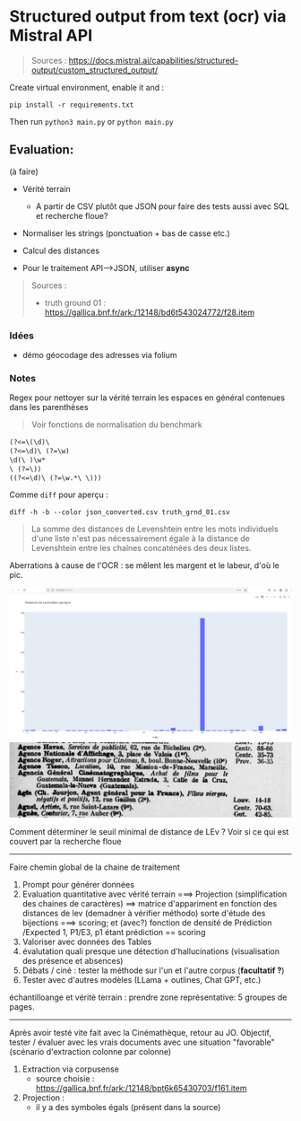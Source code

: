 # Structured output from text (ocr) via Mistral API 

> Sources : https://docs.mistral.ai/capabilities/structured-output/custom_structured_output/

Create virtual environment, enable it and :

```
pip install -r requirements.txt
```

Then run `python3 main.py` or `python main.py`

## Evaluation:

(à faire)
- Vérité terrain
    - A partir de CSV plutôt que JSON pour faire des tests aussi avec SQL et recherche floue?
- Normaliser les strings (ponctuation + bas de casse etc.)
- Calcul des distances 

- Pour le traitement API-->JSON, utiliser **async**

> Sources :
> - truth ground 01 : https://gallica.bnf.fr/ark:/12148/bd6t543024772/f28.item

### Idées

- démo géocodage des adresses via folium

### Notes

Regex pour nettoyer sur la vérité terrain les espaces en général contenues dans les parenthèses

> Voir fonctions de normalisation du benchmark

```Regex
(?<=\(\d)\ 
(?<=\d)\ (?=\w)
\d(\ )\w*
\ (?=\))
((?<=\d)\ (?=\w.*\ \)))
```

Comme `diff` pour aperçu :

```shell
diff -h -b --color json_converted.csv truth_grnd_01.csv 
```

> La somme des distances de Levenshtein entre les mots individuels d'une liste n'est pas nécessairement égale à la distance de Levenshtein entre les chaînes concaténées des deux listes. 

Aberrations à cause de l'OCR : se mêlent les margent et le labeur, d'où le pic.

![alt text](benchmark/img/stats.png "Title")
![alt text](benchmark/img/abberations_marges.png "Title")

Comment déterminer le seuil minimal de distance de LEv ? Voir si ce qui est couvert par la recherche floue

---
Faire chemin global de la chaine de traitement

1) Prompt pour générer données
2) Evaluation quantitative avec vérité terrain ===> Projection (simplification des chaines de caractères) ==> matrice d'appariment en fonction des distances de lev (demadner à vérifier méthodo) sorte d'étude des bijections ===> scoring; et (avec?) fonction de densité de Prédiction /Expected 1, P1/E3, p1 étant prédiction == scoring
3) Valoriser avec données des Tables
4) évalutation quali presque une détection d'hallucinations (visualisation des présence et absences)
5) Débats / ciné : tester la méthode sur l'un et l'autre corpus (**facultatif ?**)
6) Tester avec d'autres modèles (LLama + outlines, Chat GPT, etc.)


échantilloange et vérité terrain : prendre zone représentative: 5 groupes de pages.

---
Après avoir testé vite fait avec la Cinémathèque, retour au JO. Objectif, tester / évaluer avec les vrais documents avec une situation "favorable" (scénario d'extraction colonne par colonne)

1) Extraction via corpusense
    - source choisie : https://gallica.bnf.fr/ark:/12148/bpt6k65430703/f161.item
2) Projection : 
    - il y a des symboles égals (présent dans la source)